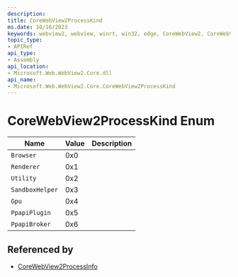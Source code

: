 ```yaml
---
description: 
title: CoreWebView2ProcessKind
ms.date: 10/16/2023
keywords: webview2, webview, winrt, win32, edge, CoreWebView2, CoreWebView2Controller, browser control, edge html, CoreWebView2ProcessKind
topic_type:
- APIRef
api_type:
- Assembly
api_location:
- Microsoft.Web.WebView2.Core.dll
api_name:
- Microsoft.Web.WebView2.Core.CoreWebView2ProcessKind
---
```


# CoreWebView2ProcessKind Enum

| Name |  Value | Description |
|--|--|--|
|`Browser` | 0x0  |  |
|`Renderer` | 0x1  |  |
|`Utility` | 0x2  |  |
|`SandboxHelper` | 0x3  |  |
|`Gpu` | 0x4  |  |
|`PpapiPlugin` | 0x5  |  |
|`PpapiBroker` | 0x6  |  |


## Referenced by

- [CoreWebView2ProcessInfo](corewebview2processinfo.md)
